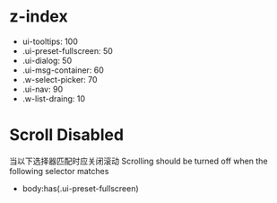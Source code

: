 # z-index
- ui-tooltips: 100
- .ui-preset-fullscreen: 50
- .ui-dialog: 50
- .ui-msg-container: 60
- .w-select-picker: 70
- .ui-nav: 90
- .w-list-draing: 10

# Scroll Disabled
当以下选择器匹配时应关闭滚动
Scrolling should be turned off when the following selector matches
- body:has(.ui-preset-fullscreen)
